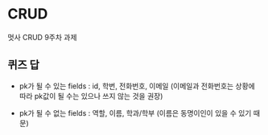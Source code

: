 # CRUD
멋사 CRUD 9주차 과제

## 퀴즈 답
* pk가 될 수 있는 fields :
id, 학번, 전화번호, 이메일 (이메일과 전화번호는 상황에 따라 pk값이 될 수는 있으나 쓰지 않는 것을 권장)

* pk가 될 수 없는 fields :
역할, 이름, 학과/학부 (이름은 동명이인이 있을 수 있기 때문)
